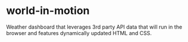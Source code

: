 # world-in-motion
Weather dashboard that leverages 3rd party API data that will run in the browser and features dynamically updated HTML and CSS.
